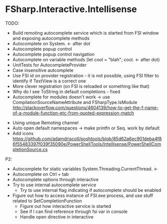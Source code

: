 # FSharp.Interactive.Intellisense

TODO:

+ Build remoting autocomplete service which is started from FSI window and exposing autocomplete methods
+ Autocomplete on System. <- after dot
+ Autocomplete popup control
+ Autocomplete popup control navigation
+ Autocomplete on variable methods (let cool = "blah"; cool. <- after dot)
+ UnitTests for AutocompleteProvider
+ Case insensitive autcomplete
+ Use FSI id on provider registration - it is not possible, using FSI filter to identify if TextView is a correct one
+ More clever registration (on FSI is reloaded or something like that)
+ Why do I see ToString in default completions - fixed
+ Autocomplete for modules doesn't work -> use 
CompilationSourceNameAttribute and FSharpType.IsModule
http://stackoverflow.com/questions/4604139/how-to-get-the-f-name-of-a-module-function-etc-from-quoted-expression-match
- Using unique Remoting channel
- Auto open default namespaces -> make printfn or Seq. work by default
- Add icons
https://github.com/adamdriscoll/poshtools/blob/85d62a6ec901deba4f86f55483397f039f35090e/PowerShellTools/Intellisense/PowerShellCompletionSource.cs

P2:
- Autocomplete for static variables System.Threading.CurrentThread. <- 
- Autocomplete on Ctrl + tab
- Autocomplete options through interactive
- Try to use internal autocomplete service
	- Try to use internal flag indicating if autocomplete should be enabled
- Figure out how to access instance of FSI.exe process, and use stuff related to SetCompletionFunction
	- Figure out how interactive service is started
	- See if I can find reference through fsi var in console
	- Handle open directive in interactive